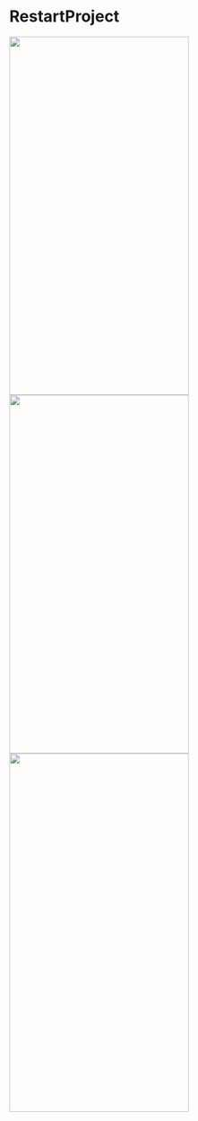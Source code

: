 # RestartProject
 

<img src="https://user-images.githubusercontent.com/58820720/204825636-a3981ae0-44d4-490d-be3e-a6b32249abb8.gif" style="height:640px; width:320px;"/><img src="https://user-images.githubusercontent.com/58820720/204819790-1d8a81f4-6b0c-4a66-8726-e1b817ff894d.gif" style="height:640px; width:320px;"/> <img src="https://user-images.githubusercontent.com/58820720/204824231-c6a2cc3c-e874-492a-9334-4aef4182393d.gif" style="height:640px; width:320px;"/>

